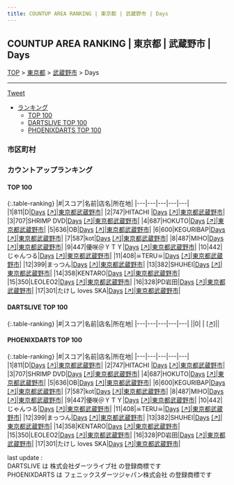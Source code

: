 ```yaml
---
title: COUNTUP AREA RANKING | 東京都 | 武蔵野市 | Days
---
```

## COUNTUP AREA RANKING | 東京都 | 武蔵野市 | Days

[TOP](/darts/rank/) > [東京都](/darts/rank/東京都/) > [武蔵野市](/darts/rank/東京都/武蔵野市/) > Days

___

<a href="https://twitter.com/share?ref_src=twsrc%5Etfw" data-text="COUNTUP AREA RANKING | 東京都武蔵野市Days" class="twitter-share-button" data-hashtags="DARTSLIVE,PHOENIXDARTS,darts,ダーツ" data-show-count="false">Tweet</a>

* [ランキング](#カウントアップランキング)
    * [TOP 100](#top-100)
    * [DARTSLIVE TOP 100](#dartslive-top-100)
    * [PHOENIXDARTS TOP 100](#phoenixdarts-top-100)

### 市区町村

<ul>

</ul>

### カウントアップランキング

#### TOP 100



{:.table-ranking}
|#|スコア|名前|店名|所在地|
|---|---|---|---|---|
|1|811|<span class="rank-name-pd">D</span>|<a href="/darts/rank/shops/9651.html">Days</a> <a href="https://vs.phoenixdarts.com/jp/shop/shopDetailInfo/s_9651?s_seq=9651">[↗]</a>|<a href="/darts/rank/東京都/武蔵野市">東京都武蔵野市</a>|
|2|747|<span class="rank-name-pd">HITACHI </span>|<a href="/darts/rank/shops/9651.html">Days</a> <a href="https://vs.phoenixdarts.com/jp/shop/shopDetailInfo/s_9651?s_seq=9651">[↗]</a>|<a href="/darts/rank/東京都/武蔵野市">東京都武蔵野市</a>|
|3|707|<span class="rank-name-pd">SHRIMP DVD</span>|<a href="/darts/rank/shops/9651.html">Days</a> <a href="https://vs.phoenixdarts.com/jp/shop/shopDetailInfo/s_9651?s_seq=9651">[↗]</a>|<a href="/darts/rank/東京都/武蔵野市">東京都武蔵野市</a>|
|4|687|<span class="rank-name-pd">HOKUTO</span>|<a href="/darts/rank/shops/9651.html">Days</a> <a href="https://vs.phoenixdarts.com/jp/shop/shopDetailInfo/s_9651?s_seq=9651">[↗]</a>|<a href="/darts/rank/東京都/武蔵野市">東京都武蔵野市</a>|
|5|636|<span class="rank-name-pd">OB</span>|<a href="/darts/rank/shops/9651.html">Days</a> <a href="https://vs.phoenixdarts.com/jp/shop/shopDetailInfo/s_9651?s_seq=9651">[↗]</a>|<a href="/darts/rank/東京都/武蔵野市">東京都武蔵野市</a>|
|6|600|<span class="rank-name-pd">KEGURIBAP</span>|<a href="/darts/rank/shops/9651.html">Days</a> <a href="https://vs.phoenixdarts.com/jp/shop/shopDetailInfo/s_9651?s_seq=9651">[↗]</a>|<a href="/darts/rank/東京都/武蔵野市">東京都武蔵野市</a>|
|7|587|<span class="rank-name-pd">kot</span>|<a href="/darts/rank/shops/9651.html">Days</a> <a href="https://vs.phoenixdarts.com/jp/shop/shopDetailInfo/s_9651?s_seq=9651">[↗]</a>|<a href="/darts/rank/東京都/武蔵野市">東京都武蔵野市</a>|
|8|487|<span class="rank-name-pd">MIHO</span>|<a href="/darts/rank/shops/9651.html">Days</a> <a href="https://vs.phoenixdarts.com/jp/shop/shopDetailInfo/s_9651?s_seq=9651">[↗]</a>|<a href="/darts/rank/東京都/武蔵野市">東京都武蔵野市</a>|
|9|447|<span class="rank-name-pd">優咲＠ＹＴＹ</span>|<a href="/darts/rank/shops/9651.html">Days</a> <a href="https://vs.phoenixdarts.com/jp/shop/shopDetailInfo/s_9651?s_seq=9651">[↗]</a>|<a href="/darts/rank/東京都/武蔵野市">東京都武蔵野市</a>|
|10|442|<span class="rank-name-pd">じゃんつる</span>|<a href="/darts/rank/shops/9651.html">Days</a> <a href="https://vs.phoenixdarts.com/jp/shop/shopDetailInfo/s_9651?s_seq=9651">[↗]</a>|<a href="/darts/rank/東京都/武蔵野市">東京都武蔵野市</a>|
|11|408|<span class="rank-name-pd">☠TERU☠</span>|<a href="/darts/rank/shops/9651.html">Days</a> <a href="https://vs.phoenixdarts.com/jp/shop/shopDetailInfo/s_9651?s_seq=9651">[↗]</a>|<a href="/darts/rank/東京都/武蔵野市">東京都武蔵野市</a>|
|12|399|<span class="rank-name-pd">まっつん</span>|<a href="/darts/rank/shops/9651.html">Days</a> <a href="https://vs.phoenixdarts.com/jp/shop/shopDetailInfo/s_9651?s_seq=9651">[↗]</a>|<a href="/darts/rank/東京都/武蔵野市">東京都武蔵野市</a>|
|13|382|<span class="rank-name-pd">SHUHEI</span>|<a href="/darts/rank/shops/9651.html">Days</a> <a href="https://vs.phoenixdarts.com/jp/shop/shopDetailInfo/s_9651?s_seq=9651">[↗]</a>|<a href="/darts/rank/東京都/武蔵野市">東京都武蔵野市</a>|
|14|358|<span class="rank-name-pd">KENTARO</span>|<a href="/darts/rank/shops/9651.html">Days</a> <a href="https://vs.phoenixdarts.com/jp/shop/shopDetailInfo/s_9651?s_seq=9651">[↗]</a>|<a href="/darts/rank/東京都/武蔵野市">東京都武蔵野市</a>|
|15|350|<span class="rank-name-pd">LEOLEO2</span>|<a href="/darts/rank/shops/9651.html">Days</a> <a href="https://vs.phoenixdarts.com/jp/shop/shopDetailInfo/s_9651?s_seq=9651">[↗]</a>|<a href="/darts/rank/東京都/武蔵野市">東京都武蔵野市</a>|
|16|328|<span class="rank-name-pd">PD岩田</span>|<a href="/darts/rank/shops/9651.html">Days</a> <a href="https://vs.phoenixdarts.com/jp/shop/shopDetailInfo/s_9651?s_seq=9651">[↗]</a>|<a href="/darts/rank/東京都/武蔵野市">東京都武蔵野市</a>|
|17|301|<span class="rank-name-pd">たけし loves SKA</span>|<a href="/darts/rank/shops/9651.html">Days</a> <a href="https://vs.phoenixdarts.com/jp/shop/shopDetailInfo/s_9651?s_seq=9651">[↗]</a>|<a href="/darts/rank/東京都/武蔵野市">東京都武蔵野市</a>|


#### DARTSLIVE TOP 100



{:.table-ranking}
|#|スコア|名前|店名|所在地|
|---|---|---|---|---|
||0|<span class="rank-name-dl"> </span>|<a href="/darts/rank/shops/.html"></a> <a href="">[↗]</a>|<a href="/darts/rank//"></a>|


#### PHOENIXDARTS TOP 100



{:.table-ranking}
|#|スコア|名前|店名|所在地|
|---|---|---|---|---|
|1|811|<span class="rank-name-pd">D</span>|<a href="/darts/rank/shops/9651.html">Days</a> <a href="https://vs.phoenixdarts.com/jp/shop/shopDetailInfo/s_9651?s_seq=9651">[↗]</a>|<a href="/darts/rank/東京都/武蔵野市">東京都武蔵野市</a>|
|2|747|<span class="rank-name-pd">HITACHI </span>|<a href="/darts/rank/shops/9651.html">Days</a> <a href="https://vs.phoenixdarts.com/jp/shop/shopDetailInfo/s_9651?s_seq=9651">[↗]</a>|<a href="/darts/rank/東京都/武蔵野市">東京都武蔵野市</a>|
|3|707|<span class="rank-name-pd">SHRIMP DVD</span>|<a href="/darts/rank/shops/9651.html">Days</a> <a href="https://vs.phoenixdarts.com/jp/shop/shopDetailInfo/s_9651?s_seq=9651">[↗]</a>|<a href="/darts/rank/東京都/武蔵野市">東京都武蔵野市</a>|
|4|687|<span class="rank-name-pd">HOKUTO</span>|<a href="/darts/rank/shops/9651.html">Days</a> <a href="https://vs.phoenixdarts.com/jp/shop/shopDetailInfo/s_9651?s_seq=9651">[↗]</a>|<a href="/darts/rank/東京都/武蔵野市">東京都武蔵野市</a>|
|5|636|<span class="rank-name-pd">OB</span>|<a href="/darts/rank/shops/9651.html">Days</a> <a href="https://vs.phoenixdarts.com/jp/shop/shopDetailInfo/s_9651?s_seq=9651">[↗]</a>|<a href="/darts/rank/東京都/武蔵野市">東京都武蔵野市</a>|
|6|600|<span class="rank-name-pd">KEGURIBAP</span>|<a href="/darts/rank/shops/9651.html">Days</a> <a href="https://vs.phoenixdarts.com/jp/shop/shopDetailInfo/s_9651?s_seq=9651">[↗]</a>|<a href="/darts/rank/東京都/武蔵野市">東京都武蔵野市</a>|
|7|587|<span class="rank-name-pd">kot</span>|<a href="/darts/rank/shops/9651.html">Days</a> <a href="https://vs.phoenixdarts.com/jp/shop/shopDetailInfo/s_9651?s_seq=9651">[↗]</a>|<a href="/darts/rank/東京都/武蔵野市">東京都武蔵野市</a>|
|8|487|<span class="rank-name-pd">MIHO</span>|<a href="/darts/rank/shops/9651.html">Days</a> <a href="https://vs.phoenixdarts.com/jp/shop/shopDetailInfo/s_9651?s_seq=9651">[↗]</a>|<a href="/darts/rank/東京都/武蔵野市">東京都武蔵野市</a>|
|9|447|<span class="rank-name-pd">優咲＠ＹＴＹ</span>|<a href="/darts/rank/shops/9651.html">Days</a> <a href="https://vs.phoenixdarts.com/jp/shop/shopDetailInfo/s_9651?s_seq=9651">[↗]</a>|<a href="/darts/rank/東京都/武蔵野市">東京都武蔵野市</a>|
|10|442|<span class="rank-name-pd">じゃんつる</span>|<a href="/darts/rank/shops/9651.html">Days</a> <a href="https://vs.phoenixdarts.com/jp/shop/shopDetailInfo/s_9651?s_seq=9651">[↗]</a>|<a href="/darts/rank/東京都/武蔵野市">東京都武蔵野市</a>|
|11|408|<span class="rank-name-pd">☠TERU☠</span>|<a href="/darts/rank/shops/9651.html">Days</a> <a href="https://vs.phoenixdarts.com/jp/shop/shopDetailInfo/s_9651?s_seq=9651">[↗]</a>|<a href="/darts/rank/東京都/武蔵野市">東京都武蔵野市</a>|
|12|399|<span class="rank-name-pd">まっつん</span>|<a href="/darts/rank/shops/9651.html">Days</a> <a href="https://vs.phoenixdarts.com/jp/shop/shopDetailInfo/s_9651?s_seq=9651">[↗]</a>|<a href="/darts/rank/東京都/武蔵野市">東京都武蔵野市</a>|
|13|382|<span class="rank-name-pd">SHUHEI</span>|<a href="/darts/rank/shops/9651.html">Days</a> <a href="https://vs.phoenixdarts.com/jp/shop/shopDetailInfo/s_9651?s_seq=9651">[↗]</a>|<a href="/darts/rank/東京都/武蔵野市">東京都武蔵野市</a>|
|14|358|<span class="rank-name-pd">KENTARO</span>|<a href="/darts/rank/shops/9651.html">Days</a> <a href="https://vs.phoenixdarts.com/jp/shop/shopDetailInfo/s_9651?s_seq=9651">[↗]</a>|<a href="/darts/rank/東京都/武蔵野市">東京都武蔵野市</a>|
|15|350|<span class="rank-name-pd">LEOLEO2</span>|<a href="/darts/rank/shops/9651.html">Days</a> <a href="https://vs.phoenixdarts.com/jp/shop/shopDetailInfo/s_9651?s_seq=9651">[↗]</a>|<a href="/darts/rank/東京都/武蔵野市">東京都武蔵野市</a>|
|16|328|<span class="rank-name-pd">PD岩田</span>|<a href="/darts/rank/shops/9651.html">Days</a> <a href="https://vs.phoenixdarts.com/jp/shop/shopDetailInfo/s_9651?s_seq=9651">[↗]</a>|<a href="/darts/rank/東京都/武蔵野市">東京都武蔵野市</a>|
|17|301|<span class="rank-name-pd">たけし loves SKA</span>|<a href="/darts/rank/shops/9651.html">Days</a> <a href="https://vs.phoenixdarts.com/jp/shop/shopDetailInfo/s_9651?s_seq=9651">[↗]</a>|<a href="/darts/rank/東京都/武蔵野市">東京都武蔵野市</a>|


<div class="footer border-top border-gray-light mt-5 pt-3 text-right text-gray">
    last update : <span style="font-weight: italic" id="foot_last_modified"></span><br />
    DARTSLIVE は 株式会社ダーツライブ社 の登録商標です<br />
    PHOENIXDARTS は フェニックスダーツジャパン株式会社 の登録商標です<br />
</div>

<script src="https://cdnjs.cloudflare.com/ajax/libs/jquery.tablesorter/2.31.3/js/jquery.tablesorter.min.js" integrity="sha512-qzgd5cYSZcosqpzpn7zF2ZId8f/8CHmFKZ8j7mU4OUXTNRd5g+ZHBPsgKEwoqxCtdQvExE5LprwwPAgoicguNg==" crossorigin="anonymous" referrerpolicy="no-referrer"></script>
<link rel="stylesheet" href="https://cdnjs.cloudflare.com/ajax/libs/jquery.tablesorter/2.31.3/css/theme.default.min.css" integrity="sha512-wghhOJkjQX0Lh3NSWvNKeZ0ZpNn+SPVXX1Qyc9OCaogADktxrBiBdKGDoqVUOyhStvMBmJQ8ZdMHiR3wuEq8+w==" crossorigin="anonymous" referrerpolicy="no-referrer" />
<script>
$(function() {
    $(".table-ranking").tablesorter({sortList:[[0, 0]]});
    $("#foot_last_modified").text(formatDate(new Date(document.lastModified), 'yyyy-MM-dd HH:mm:ss'));
});
</script>

<script async src="https://platform.twitter.com/widgets.js" charset="utf-8"></script>